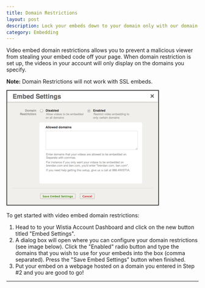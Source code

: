 ```yaml
---
title: Domain Restrictions
layout: post
description: Lock your embeds down to your domain only with our domain restriction feature!
category: Embedding
---
```


Video embed domain restrictions allows you to prevent a malicious viewer from stealing your embed code off your page.  When domain restriction is set up, the videos in your account will only display on the domains you specify.

**Note:** Domain Restrictions will not work with SSL embeds.



<div class="post_image center"><img src="/images/domain_restrictions_popup.png" alt="domain_restrictions_popup" /></div>

To get started with video embed domain restrictions:

1. Head to to your Wistia Account Dashboard and click on the new button titled "Embed Settings".
2. A dialog box will open where you can configure your domain restrictions (see image below).  Click the "Enabled" radio button and type the domains that you wish to use for your embeds into the box (comma separated).  Press the "Save Embed Settings" button when finished.
3. Put your embed on a webpage hosted on a domain you entered in Step #2 and you are good to go!

---
